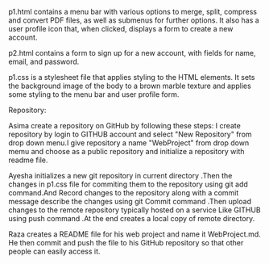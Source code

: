 
p1.html contains a menu bar with various options to merge, split, compress and convert PDF files, as well as submenus for further options. It also has a user profile icon that, when clicked, displays a form to create a new account.

p2.html contains a form to sign up for a new account, with fields for name, email, and password.

p1.css is a stylesheet file that applies styling to the HTML elements. It sets the background image of the body to a brown marble texture and applies some styling to the menu bar and user profile form.
  
Repository:


Asima  create a repository on GitHub by following these steps:
I create repository by login to GITHUB account and select "New Repository" from drop down menu.I give  repository a name "WebProject" from drop down memu and choose as a public repository and initialize a repository with readme file.



Ayesha initializes a new git repository in current directory .Then the changes in p1.css file for commiting them to the repository using git add command.And Record changes to the repository along with a commit message describe the changes using git Commit command .Then upload changes to the  remote repository typically hosted on a service Like GITHUB using push command .At the end creates a local copy of remote directory.


Raza creates a README file for his web project and name it WebProject.md. He then commit and push the file to his GitHub repository so that other people can easily access it.
